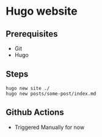 # Hugo website

## Prerequisites

- Git
- Hugo

## Steps

```shell
hugo new site ./
hugo new posts/some-post/index.md
```

## Github Actions

- Triggered Manually for now